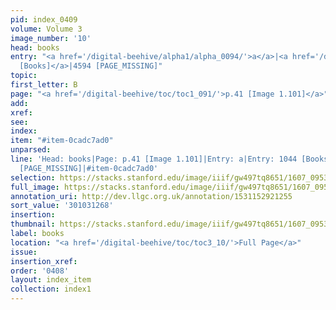 ```yaml
---
pid: index_0409
volume: Volume 3
image_number: '10'
head: books
entry: "<a href='/digital-beehive/alpha1/alpha_0094/'>a</a>|<a href='/digital-beehive/num5/num_1397/'>1044
  [Books]</a>|4594 [PAGE_MISSING]"
topic:
first_letter: B
page: "<a href='/digital-beehive/toc/toc1_091/'>p.41 [Image 1.101]</a>"
add:
xref:
see:
index:
item: "#item-0cadc7ad0"
unparsed:
line: 'Head: books|Page: p.41 [Image 1.101]|Entry: a|Entry: 1044 [Books]|Entry: 4594
  [PAGE_MISSING]|#item-0cadc7ad0'
selection: https://stacks.stanford.edu/image/iiif/gw497tq8651/1607_0953/1794,1268,734,169/full/0/default.jpg
full_image: https://stacks.stanford.edu/image/iiif/gw497tq8651/1607_0953/full/full/0/default.jpg
annotation_uri: http://dev.llgc.org.uk/annotation/1531152921255
sort_value: '301031268'
insertion:
thumbnail: https://stacks.stanford.edu/image/iiif/gw497tq8651/1607_0953/1794,1268,734,169/150,/0/default.jpg
label: books
location: "<a href='/digital-beehive/toc/toc3_10/'>Full Page</a>"
issue:
insertion_xref:
order: '0408'
layout: index_item
collection: index1
---
```

